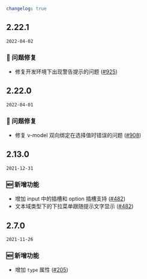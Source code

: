 ```yaml
changelog: true
```

## 2.22.1

`2022-04-02`

### 🐛 问题修复

- 修复开发环境下出现警告提示的问题 ([#925](https://github.com/arco-design/arco-design-vue/pull/925))


## 2.22.0

`2022-04-01`

### 🐛 问题修复

- 修复 v-model 双向绑定在选择值时错误的问题 ([#908](https://github.com/arco-design/arco-design-vue/pull/908))


## 2.13.0

`2021-12-31`

### 🆕 新增功能

- 增加 input 中的插槽和 option 插槽支持 ([#482](https://github.com/arco-design/arco-design-vue/pull/482))
- 文本域类型下的下拉菜单跟随提示文字显示 ([#482](https://github.com/arco-design/arco-design-vue/pull/482))


## 2.7.0

`2021-11-26`

### 🆕 新增功能

- 增加 `type`  属性 ([#205](https://github.com/arco-design/arco-design-vue/pull/205))

